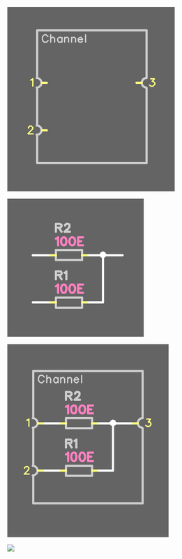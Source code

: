 

![](pictures/look_part1.png)

![](pictures/look_part2.png)

![](pictures/look_part3.png)

![](pictures/look_part4.png)
